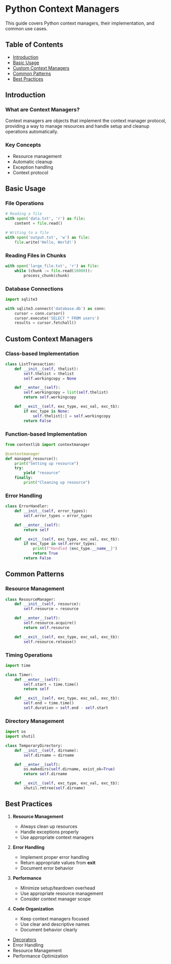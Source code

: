 # Python Context Managers

This guide covers Python context managers, their implementation, and common use cases.

## Table of Contents
- [Introduction](#introduction)
- [Basic Usage](#basic-usage)
- [Custom Context Managers](#custom-context-managers)
- [Common Patterns](#common-patterns)
- [Best Practices](#best-practices)

## Introduction

### What are Context Managers?
Context managers are objects that implement the context manager protocol, providing a way to manage resources and handle setup and cleanup operations automatically.

### Key Concepts
- Resource management
- Automatic cleanup
- Exception handling
- Context protocol

## Basic Usage

### File Operations
```python
# Reading a file
with open('data.txt', 'r') as file:
    content = file.read()

# Writing to a file
with open('output.txt', 'w') as file:
    file.write('Hello, World!')
```

### Reading Files in Chunks
```python
with open('large_file.txt', 'r') as file:
    while (chunk := file.read(10000)):
        process_chunk(chunk)
```

### Database Connections
```python
import sqlite3

with sqlite3.connect('database.db') as conn:
    cursor = conn.cursor()
    cursor.execute('SELECT * FROM users')
    results = cursor.fetchall()
```

## Custom Context Managers

### Class-based Implementation
```python
class ListTransaction:
    def __init__(self, thelist):
        self.thelist = thelist
        self.workingcopy = None

    def __enter__(self):
        self.workingcopy = list(self.thelist)
        return self.workingcopy

    def __exit__(self, exc_type, exc_val, exc_tb):
        if exc_type is None:
            self.thelist[:] = self.workingcopy
        return False
```

### Function-based Implementation
```python
from contextlib import contextmanager

@contextmanager
def managed_resource():
    print("Setting up resource")
    try:
        yield "resource"
    finally:
        print("Cleaning up resource")
```

### Error Handling
```python
class ErrorHandler:
    def __init__(self, error_types):
        self.error_types = error_types

    def __enter__(self):
        return self

    def __exit__(self, exc_type, exc_val, exc_tb):
        if exc_type in self.error_types:
            print(f"Handled {exc_type.__name__}")
            return True
        return False
```

## Common Patterns

### Resource Management
```python
class ResourceManager:
    def __init__(self, resource):
        self.resource = resource

    def __enter__(self):
        self.resource.acquire()
        return self.resource

    def __exit__(self, exc_type, exc_val, exc_tb):
        self.resource.release()
```

### Timing Operations
```python
import time

class Timer:
    def __enter__(self):
        self.start = time.time()
        return self

    def __exit__(self, exc_type, exc_val, exc_tb):
        self.end = time.time()
        self.duration = self.end - self.start
```

### Directory Management
```python
import os
import shutil

class TemporaryDirectory:
    def __init__(self, dirname):
        self.dirname = dirname

    def __enter__(self):
        os.makedirs(self.dirname, exist_ok=True)
        return self.dirname

    def __exit__(self, exc_type, exc_val, exc_tb):
        shutil.rmtree(self.dirname)
```

## Best Practices

1. **Resource Management**
   - Always clean up resources
   - Handle exceptions properly
   - Use appropriate context managers

2. **Error Handling**
   - Implement proper error handling
   - Return appropriate values from __exit__
   - Document error behavior

3. **Performance**
   - Minimize setup/teardown overhead
   - Use appropriate resource management
   - Consider context manager scope

4. **Code Organization**
   - Keep context managers focused
   - Use clear and descriptive names
   - Document behavior clearly

- [Decorators](../advanced/decorators.md)
- Error Handling
- Resource Management
- Performance Optimization 